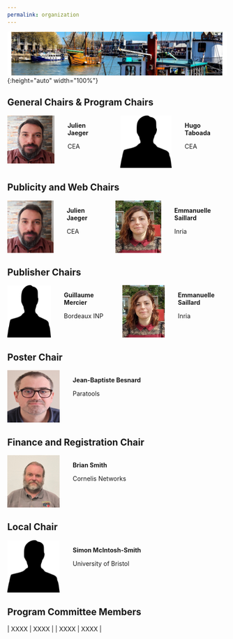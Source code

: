 ```yaml
---
permalink: organization
---
```


![Banner](/assets/banner-B.png){:height="auto" width="100%"}


## General Chairs & Program Chairs

<div style="display: flex; flex-direction:row;">

<div style="display: flex; flex-direction:row;">
<div><img src="assets/julien.jpg" alt="Julien" width="110" height="110" /></div>
<div style="margin-left: 30px;"> <p><b>Julien Jaeger</b></p> <p>CEA</p> </div> 
</div> 

<div style="display: flex; flex-direction:row;"> 
<div style="margin-left: 30px;"><img src="assets/silhouette.png" alt="Hugo" width="120" height="120" /></div>
<div style="margin-left: 30px;"><p><b>Hugo Taboada</b></p> <p>CEA</p></div>
</div>

</div>


## Publicity and Web Chairs

<div style="display: flex; flex-direction:row;">

<div style="display: flex; flex-direction:row;">
<div><img src="assets/julien.jpg" alt="Julien" width="120" height="120" /></div>
<div style="margin-left: 30px;"> <p><b>Julien Jaeger</b></p> <p>CEA</p> </div> 
</div> 

<div style="display: flex; flex-direction:row;"> 
<div style="margin-left: 30px;"><img src="assets/Emma.jpeg" alt="Emma" width="120" height="120" /></div>
<div style="margin-left: 30px;"><p><b>Emmanuelle Saillard</b></p> <p>Inria</p></div>
</div>

</div>


## Publisher Chairs


<div style="display: flex; flex-direction:row;">

<div style="display: flex; flex-direction:row;">
<div><img src="assets/silhouette.png" alt="Guillaume" width="120" height="120" /></div>
<div style="margin-left: 30px;"> <p><b>Guillaume Mercier</b></p> <p>Bordeaux INP</p> </div> 
</div> 

<div style="display: flex; flex-direction:row;"> 
<div style="margin-left: 30px;"><img src="assets/Emma.jpeg" alt="Emma" width="120" height="120" /></div>
<div style="margin-left: 30px;"><p><b>Emmanuelle Saillard</b></p> <p>Inria</p></div>
</div>

</div>

## Poster Chair

<div style="display: flex; flex-direction:row;">
<div><img src="assets/jb.png" alt="JB" width="120" height="120" /></div> 
<div style="margin-left: 30px;"> 
<p><b>Jean-Baptiste Besnard</b></p> <p>Paratools</p>
</div> 
</div> 

## Finance and Registration Chair

<div style="display: flex; flex-direction:row;">
<div><img src="assets/BrianSmith.png" alt="Brian" width="120" height="120" /></div> 
<div style="margin-left: 30px;"> 
<p><b>Brian Smith</b></p> <p>Cornelis Networks</p>
</div> 
</div> 

## Local Chair

<div style="display: flex; flex-direction:row;">
<div><img src="assets/silhouette.png" alt="Simon" width="120" height="120" /></div> 
<div style="margin-left: 30px;"> 
<p><b>Simon McIntosh-Smith</b></p> <p>University of Bristol</p>
</div> 
</div> 

## Program Committee Members


| XXXX             |  XXXX 		    |
| XXXX      |  XXXX                         |
